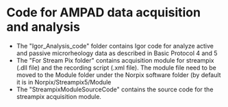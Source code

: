 # Code for AMPAD data acquisition and analysis
- The "Igor_Analysis_code" folder contains Igor code for analyze active and passive microrheology data as described in Basic Protocol 4 and 5
- The "For Stream Pix folder" contains acquisition module for streampix (.dll file) and the recording script (.xml file). The module file need to be moved to the Module folder under   the Norpix software folder (by default it is in Norpix/Streampix5/Module 
- The "StreampixModuleSourceCode" contains the source code for the streampix acquisition module.
